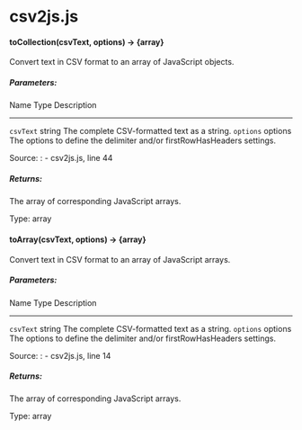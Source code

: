 csv2js.js
=========

#### toCollection(csvText, options) → {array}

Convert text in CSV format to an array of JavaScript objects.

##### Parameters:

  Name        Type               Description
  ----------- ------------------ -------------------------------------------------------------------------
  `csvText`   string             The complete CSV-formatted text as a string.
  `options`   options            The options to define the delimiter and/or firstRowHasHeaders settings.

Source:
:   -   csv2js.js, line 44

##### Returns:

The array of corresponding JavaScript arrays.

Type:   array


#### toArray(csvText, options) → {array}

Convert text in CSV format to an array of JavaScript arrays.

##### Parameters:

  Name        Type               Description
  ----------- ------------------ -------------------------------------------------------------------------
  `csvText`   string             The complete CSV-formatted text as a string.
  `options`   options            The options to define the delimiter and/or firstRowHasHeaders settings.

Source:
:   -   csv2js.js, line 14

##### Returns:

The array of corresponding JavaScript arrays.

Type:   array
